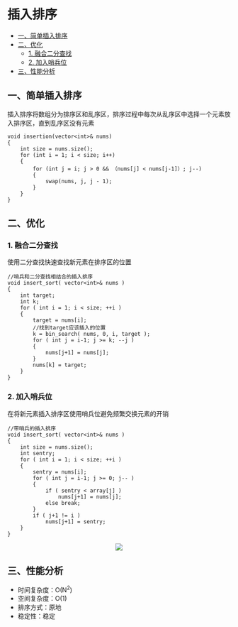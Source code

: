 # 插入排序

<!-- TOC -->

- [一、简单插入排序](#一简单插入排序)
- [二、优化](#二优化)
    - [1. 融合二分查找](#1-融合二分查找)
    - [2. 加入哨兵位](#2-加入哨兵位)
- [三、性能分析](#三性能分析)

<!-- /TOC -->

## 一、简单插入排序

插入排序将数组分为排序区和乱序区，排序过程中每次从乱序区中选择一个元素放入排序区，直到乱序区没有元素

```
void insertion(vector<int>& nums)
{
    int size = nums.size();
    for (int i = 1; i < size; i++)
    {
        for (int j = i; j > 0 && （nums[j] < nums[j-1]）; j--)
        {
            swap(nums, j, j - 1);
        }
    }
}
```

## 二、优化

### 1. 融合二分查找

使用二分查找快速查找新元素在排序区的位置

```
//哨兵和二分查找相结合的插入排序
void insert_sort( vector<int>& nums )
{
    int target;
    int k;
    for ( int i = 1; i < size; ++i )
    {
        target = nums[i];
        //找到target应该插入的位置
        k = bin_search( nums, 0, i, target );
        for ( int j = i-1; j >= k; --j )
        {
            nums[j+1] = nums[j];
        }
        nums[k] = target;
    }
}
```

### 2. 加入哨兵位

在将新元素插入排序区使用哨兵位避免频繁交换元素的开销

```
//带哨兵的插入排序
void insert_sort( vector<int>& nums )
{
    int size = nums.size();
    int sentry;
    for ( int i = 1; i < size; ++i )
    {
        sentry = nums[i];
        for ( int j = i-1; j >= 0; j-- )
        {
            if ( sentry < array[j] )
                nums[j+1] = nums[j];
            else break;
        }
        if ( j+1 != i )
            nums[j+1] = sentry;
    }
}
```

<div align="center"><img src="img/insert_sort3.gif"></img></div>

## 三、性能分析

- 时间复杂度：O(N<sup>2</sup>)
- 空间复杂度：O(1)
- 排序方式：原地
- 稳定性：稳定
